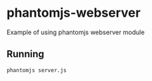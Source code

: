 phantomjs-webserver
===================

Example of using phantomjs webserver module

## Running

```bash
phantomjs server.js
```